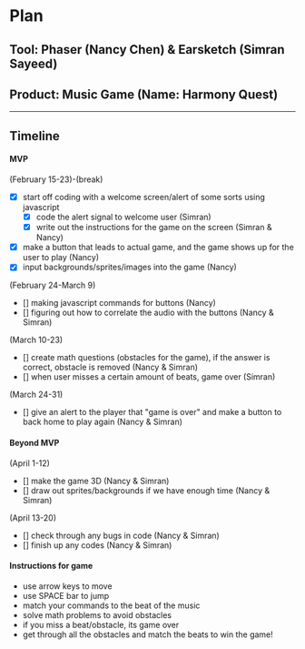 # Plan

## Tool: Phaser (Nancy Chen) & Earsketch (Simran Sayeed)
## Product: Music Game (Name: Harmony Quest)

---

## Timeline

#### MVP

(February 15-23)-(break)
- [x] start off coding with a welcome screen/alert of some sorts using javascript
  - [x] code the alert signal to welcome user (Simran)
  - [x] write out the instructions for the game on the screen (Simran & Nancy)
- [x] make a button that leads to actual game, and the game shows up for the user to play (Nancy)
- [x] input backgrounds/sprites/images into the game (Nancy)

(February 24-March 9)
- [] making javascript commands for buttons (Nancy)
- [] figuring out how to correlate the audio with the buttons (Nancy & Simran)

(March 10-23)
- [] create math questions (obstacles for the game), if the answer is correct, obstacle is removed (Nancy & Simran)
- [] when user misses a certain amount of beats, game over (Simran)

(March 24-31)
- [] give an alert to the player that "game is over" and make a button to back home to play again (Nancy & Simran)

#### Beyond MVP

(April 1-12)
- [] make the game 3D (Nancy & Simran)
- [] draw out sprites/backgrounds if we have enough time (Nancy & Simran)

(April 13-20)
- [] check through any bugs in code (Nancy & Simran)
- [] finish up any codes (Nancy & Simran)

#### Instructions for game
- use arrow keys to move
- use SPACE bar to jump
- match your commands to the beat of the music
- solve math problems to avoid obstacles
- if you miss a beat/obstacle, its game over
- get through all the obstacles and match the beats to win the game!

<!-- EXAMPLE

## Tool: APIs
## Product: Green Glass Door riddle app

## Timeline

### MVP

- [ ] Front-end
  - [x] Webpage to collect input from user (deadline: 4/15)
  - [ ] Webpage to display "yes, but a ___ can't" or "no, but a ___ can" (deadline: 5/1)
- [x] Back-end
  - [x] Use regex to test whether or not the word can go through the GGD (deadline: 3/1)
  - [x] Use the Twinword API to find related words (deadline: 3/15)
    - [ ] Iterate through the words until an opposite example can be found (deadline: 4/1)

#### Beyond MVP

- [ ] Use another API to make sure the opposite example is a noun
- [ ] Automate notification of API limit to make sure I don’t exceed free quota
- [ ] A multiple choice quizzer that will test the user’s knowledge of the solution

* restart the whole level if the player answers the question wrong
* if the player finish certain levels, the character scene unlocks some characters

-->


<!-- music to use
- https://earsketch.gatech.edu/earsketch2/?sharing=WlIuL5eON1uG6ilE5frDVg
- https://earsketch.gatech.edu/earsketch2/?sharing=sJofaPkVAFacF9qah6U0sw
- https://earsketch.gatech.edu/earsketch2/?sharing=mMnc0kl_hpBlouIoSmUzQA
- https://earsketch.gatech.edu/earsketch2/?sharing=6RUq-vYFHsDSki1kbHMugw
- https://earsketch.gatech.edu/earsketch2/?sharing=MiQYCfFVzS1eXFgGYppkFg
- https://earsketch.gatech.edu/earsketch2/?sharing=_gGHsvc6BDkde-hPHHbgDw
-->

<!-- equations to use
4x+3=19
5x−3=7
1883−19x=97
97=409−52x
14+9z=581
-->


<!-- DO NOT USE THIS YET

| Name | Glows | Grows |
| -------- | ------- | ------- |
|   |   |
|   |   |
|   |   |
|   |   |
|   |   |
|   |   |

-->
